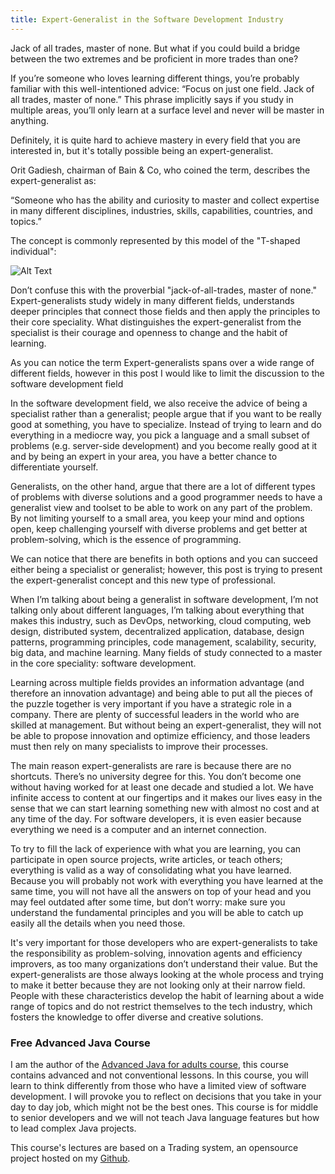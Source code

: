 ```yaml
---
title: Expert-Generalist in the Software Development Industry
---
```

Jack of all trades, master of none. But what if you could build a bridge between the two extremes and be proficient in more trades than one?

If you’re someone who loves learning different things, you’re probably familiar with this well-intentioned advice: “Focus on just one field. Jack of all trades, master of none.” This phrase implicitly says if you study in multiple areas, you’ll only learn at a surface level and never will be master in anything.

Definitely, it is quite hard to achieve mastery in every field that you are interested in, but it's totally possible being an expert-generalist.

Orit Gadiesh, chairman of Bain & Co, who coined the term, describes the expert-generalist as:

“Someone who has the ability and curiosity to master and collect expertise in many different disciplines, industries, skills, capabilities, countries, and topics.”

The concept is commonly represented by this model of the "T-shaped individual":


![Alt Text](https://dev-to-uploads.s3.amazonaws.com/uploads/articles/ui83yh1yid1wxik8xcps.png)

Don’t confuse this with the proverbial "jack-of-all-trades, master of none." Expert-generalists study widely in many different fields, understands deeper principles that connect those fields and then apply the principles to their core speciality. What distinguishes the expert-generalist from the specialist is their courage and openness to change and the habit of learning.

As you can notice the term Expert-generalists spans over a wide range of different fields, however in this post I would like to limit the discussion to the software development field

In the software development field, we also receive the advice of being a specialist rather than a generalist; people argue that if you want to be really good at something, you have to specialize. Instead of trying to learn and do everything in a mediocre way, you pick a language and a small subset of problems (e.g. server-side development) and you become really good at it and by being an expert in your area, you have a better chance to differentiate yourself.

Generalists, on the other hand, argue that there are a lot of different types of problems with diverse solutions and a good programmer needs to have a generalist view and toolset to be able to work on any part of the problem. By not limiting yourself to a small area, you keep your mind and options open, keep challenging yourself with diverse problems and get better at problem-solving, which is the essence of programming.

We can notice that there are benefits in both options and you can succeed either being a specialist or generalist; however, this post is trying to present the expert-generalist concept and this new type of professional.

When I’m talking about being a generalist in software development, I’m not talking only about different languages, I’m talking about everything that makes this industry, such as DevOps, networking, cloud computing, web design, distributed system, decentralized application, database, design patterns, programming principles, code management, scalability, security, big data, and machine learning. Many fields of study connected to a master in the core speciality: software development.

Learning across multiple fields provides an information advantage (and therefore an innovation advantage) and being able to put all the pieces of the puzzle together is very important if you have a strategic role in a company. There are plenty of successful leaders in the world who are skilled at management. But without being an expert-generalist, they will not be able to propose innovation and optimize efficiency, and those leaders must then rely on many specialists to improve their processes.

The main reason expert-generalists are rare is because there are no shortcuts. There’s no university degree for this. You don’t become one without having worked for at least one decade and studied a lot. We have infinite access to content at our fingertips and it makes our lives easy in the sense that we can start learning something new with almost no cost and at any time of the day. For software developers, it is even easier because everything we need is a computer and an internet connection.

To try to fill the lack of experience with what you are learning, you can participate in open source projects, write articles, or teach others; everything is valid as a way of consolidating what you have learned. Because you will probably not work with everything you have learned at the same time, you will not have all the answers on top of your head and you may feel outdated after some time, but don’t worry: make sure you understand the fundamental principles and you will be able to catch up easily all the details when you need those.

It's very important for those developers who are expert-generalists to take the responsibility as problem-solving, innovation agents and efficiency improvers, as too many organizations don’t understand their value. But the expert-generalists are those always looking at the whole process and trying to make it better because they are not looking only at their narrow field. People with these characteristics develop the habit of learning about a wide range of topics and do not restrict themselves to the tech industry, which fosters the knowledge to offer diverse and creative solutions.

### Free Advanced Java Course
I am the author of the [Advanced Java for adults course](https://www.udemy.com/course/advanced-java-for-adults), this course contains advanced and not conventional lessons. In this course, you will learn to think differently from those who have a limited view of software development. I will provoke you to reflect on decisions that you take in your day to day job, which might not be the best ones. This course is for middle to senior developers and we will not teach Java language features but how to lead complex Java projects.

This course's lectures are based on a Trading system, an opensource project hosted on my [Github](https://github.com/apssouza22/trading-system).